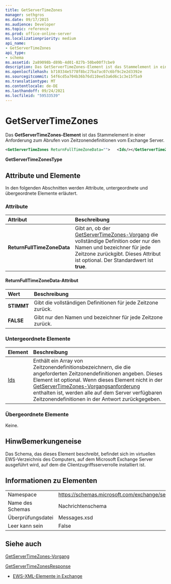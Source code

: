 ```yaml
---
title: GetServerTimeZones
manager: sethgros
ms.date: 09/17/2015
ms.audience: Developer
ms.topic: reference
ms.prod: office-online-server
ms.localizationpriority: medium
api_name:
- GetServerTimeZones
api_type:
- schema
ms.assetid: 2a89098b-d89b-4d01-827b-50be00f7cbe9
description: Das GetServerTimeZones-Element ist das Stammelement in einer Anforderung zum Abrufen von Zeitzonendefinitionen vom Exchange Server.
ms.openlocfilehash: b710334e5778f8bc27ba7ac07c6bf9c2e2d3392e
ms.sourcegitcommit: 54f6cd5a704b36b76d110ee53a6d6c1c3e15f5a9
ms.translationtype: MT
ms.contentlocale: de-DE
ms.lasthandoff: 09/24/2021
ms.locfileid: "59533539"
---
```

# <a name="getservertimezones"></a>GetServerTimeZones

Das **GetServerTimeZones-Element** ist das Stammelement in einer Anforderung zum Abrufen von Zeitzonendefinitionen vom Exchange Server. 
  
```xml
<GetServerTimeZones ReturnFullTimeZoneData="">   <Ids/></GetServerTimeZones>
```

 **GetServerTimeZonesType**
## <a name="attributes-and-elements"></a>Attribute und Elemente

In den folgenden Abschnitten werden Attribute, untergeordnete und übergeordnete Elemente erläutert.
  
### <a name="attributes"></a>Attribute

|**Attribut**|**Beschreibung**|
|:-----|:-----|
|**ReturnFullTimeZoneData** <br/> |Gibt an, ob der [GetServerTimeZones-Vorgang](getservertimezones-operation.md) die vollständige Definition oder nur den Namen und bezeichner für jede Zeitzone zurückgibt. Dieses Attribut ist optional. Der Standardwert ist **true**.  <br/> |
   
#### <a name="returnfulltimezonedata-attribute"></a>ReturnFullTimeZoneData-Attribut

|**Wert**|**Beschreibung**|
|:-----|:-----|
|**STIMMT** <br/> |Gibt die vollständigen Definitionen für jede Zeitzone zurück.  <br/> |
|**FALSE** <br/> |Gibt nur den Namen und bezeichner für jede Zeitzone zurück.  <br/> |
   
### <a name="child-elements"></a>Untergeordnete Elemente

|**Element**|**Beschreibung**|
|:-----|:-----|
|[Ids](ids.md) <br/> |Enthält ein Array von Zeitzonendefinitionsbezeichnern, die die angeforderten Zeitzonendefinitionen angeben. Dieses Element ist optional. Wenn dieses Element nicht in der [GetServerTimeZones-Vorgangsanforderung](getservertimezones-operation.md) enthalten ist, werden alle auf dem Server verfügbaren Zeitzonendefinitionen in der Antwort zurückgegeben.  <br/> |
   
### <a name="parent-elements"></a>Übergeordnete Elemente

Keine.
  
## <a name="remarks"></a>HinwBemerkungeneise

Das Schema, das dieses Element beschreibt, befindet sich im virtuellen EWS-Verzeichnis des Computers, auf dem Microsoft Exchange Server ausgeführt wird, auf dem die Clientzugriffsserverrolle installiert ist.
  
## <a name="element-information"></a>Informationen zu Elementen

|||
|:-----|:-----|
|Namespace  <br/> |https://schemas.microsoft.com/exchange/services/2006/messages  <br/> |
|Name des Schemas  <br/> |Nachrichtenschema  <br/> |
|Überprüfungsdatei  <br/> |Messages.xsd  <br/> |
|Leer kann sein  <br/> |False  <br/> |
   
## <a name="see-also"></a>Siehe auch



[GetServerTimeZones-Vorgang](getservertimezones-operation.md)
  
[GetServerTimeZonesResponse](getservertimezonesresponse.md)


- [EWS-XML-Elemente in Exchange](ews-xml-elements-in-exchange.md)

